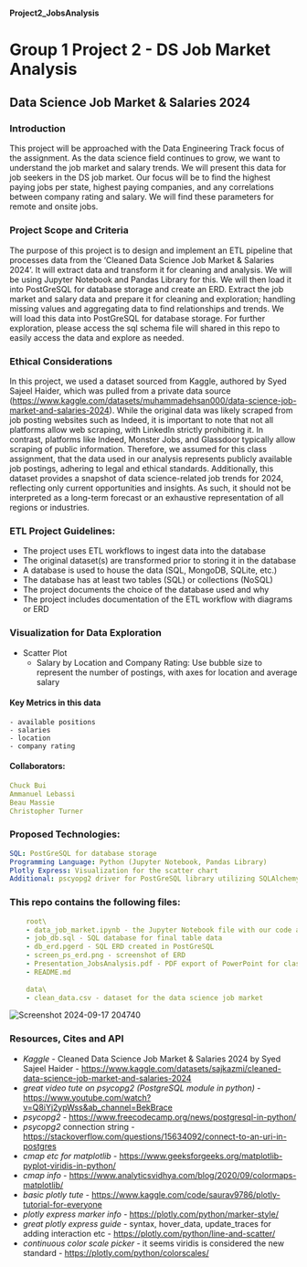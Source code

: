 #### Project2_JobsAnalysis
# Group 1 Project 2 - DS Job Market Analysis

## Data Science Job Market & Salaries 2024

### Introduction
This project will be approached with the Data Engineering Track focus of the assignment. As the data science field continues to grow, we want to understand the job market and salary trends. We will present this data for job seekers in the DS job market. Our focus will be to find the highest paying jobs per state, highest paying companies, and any correlations between company rating and salary. We will find these parameters for remote and onsite jobs. 


### Project Scope and Criteria
The purpose of this project is to design and implement an ETL pipeline that processes data from the ‘Cleaned Data Science Job Market & Salaries 2024‘. It will extract data and transform it for cleaning and analysis. We will be using Jupyter Notebook and Pandas Library for this. We will then load it into PostGreSQL for database storage and create an ERD. 
Extract the job market and salary data and prepare it for cleaning and exploration; handling missing values and aggregating data to find relationships and trends. We will load this data into PostGreSQL for database storage. For further exploration, please access the sql schema file will shared in this repo to easily access the data and explore as needed. 


### Ethical Considerations
In this project, we used a dataset sourced from Kaggle, authored by Syed Sajeel Haider, which was pulled from a private data source (https://www.kaggle.com/datasets/muhammadehsan000/data-science-job-market-and-salaries-2024). While the original data was likely scraped from job posting websites such as Indeed, it is important to note that not all platforms allow web scraping, with LinkedIn strictly prohibiting it. In contrast, platforms like Indeed, Monster Jobs, and Glassdoor typically allow scraping of public information. Therefore, we assumed for this class assignment, that the data used in our analysis represents publicly available job postings, adhering to legal and ethical standards. Additionally, this dataset provides a snapshot of data science-related job trends for 2024, reflecting only current opportunities and insights. As such, it should not be interpreted as a long-term forecast or an exhaustive representation of all regions or industries.

### ETL Project Guidelines:
- The project uses ETL workflows to ingest data into the database
- The original dataset(s) are transformed prior to storing it in the database
- A database is used to house the data (SQL, MongoDB, SQLite, etc.)
- The database has at least two tables (SQL) or collections (NoSQL)
- The project documents the choice of the database used and why
- The project includes documentation of the ETL workflow with diagrams or ERD


### Visualization for Data Exploration
- Scatter Plot
    - Salary by Location and Company Rating: Use bubble size to represent the number of postings, with axes for location and average salary

#### Key Metrics in this data
    - available positions
    - salaries
    - location
    - company rating


#### Collaborators:
```yaml
Chuck Bui
Ammanuel Lebassi
Beau Massie
Christopher Turner
```

### Proposed Technologies:
```yaml
SQL: PostGreSQL for database storage
Programming Language: Python (Jupyter Notebook, Pandas Library)
Plotly Express: Visualization for the scatter chart
Additional: pscyopg2 driver for PostGreSQL library utilizing SQLAlchemy
```

### This repo contains the following files:
```yaml
    root\
    - data_job_market.ipynb - the Jupyter Notebook file with our code and exploration etc etc
    - job_db.sql - SQL database for final table data
    - db_erd.pgerd - SQL ERD created in PostGreSQL
    - screen_ps_erd.png - screenshot of ERD
    - Presentation_JobsAnalysis.pdf - PDF export of PowerPoint for class presentation
    - README.md
    
    data\
    - clean_data.csv - dataset for the data science job market
```


![Screenshot 2024-09-17 204740](https://github.com/user-attachments/assets/6f6d9d56-ec32-481c-a137-e811fe11e67d)

### Resources, Cites and API
- *Kaggle* - Cleaned Data Science Job Market & Salaries 2024 by Syed Sajeel Haider - https://www.kaggle.com/datasets/sajkazmi/cleaned-data-science-job-market-and-salaries-2024
- *great video tute on psycopg2 (PostgreSQL module in python)* - https://www.youtube.com/watch?v=Q8iYj2ypWss&ab_channel=BekBrace
- *psycopg2* - https://www.freecodecamp.org/news/postgresql-in-python/
- *psycopg2* connection string - https://stackoverflow.com/questions/15634092/connect-to-an-uri-in-postgres
- *cmap etc for matplotlib* - https://www.geeksforgeeks.org/matplotlib-pyplot-viridis-in-python/
- *cmap info* - https://www.analyticsvidhya.com/blog/2020/09/colormaps-matplotlib/
- *basic plotly tute* - https://www.kaggle.com/code/saurav9786/plotly-tutorial-for-everyone
- *plotly express marker info* - https://plotly.com/python/marker-style/
- *great plotly express guide* - syntax, hover_data, update_traces for adding interaction etc - https://plotly.com/python/line-and-scatter/
- *continuous color scale picker* - it seems viridis is considered the new standard - https://plotly.com/python/colorscales/
